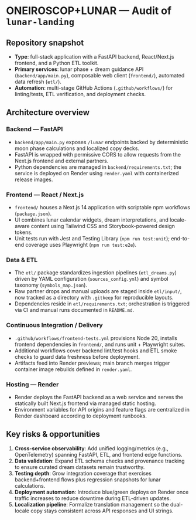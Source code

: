 # ONEIROSCOP+LUNAR — Audit of `lunar-landing`

## Repository snapshot
- **Type**: full-stack application with a FastAPI backend, React/Next.js frontend, and a Python ETL toolkit.
- **Primary services**: lunar phase + dream guidance API (`backend/app/main.py`), composable web client (`frontend/`), automated data refresh (`etl/`).
- **Automation**: multi-stage GitHub Actions (`.github/workflows/`) for linting/tests, ETL verification, and deployment checks.

## Architecture overview
### Backend — FastAPI
- `backend/app/main.py` exposes `/lunar` endpoints backed by deterministic moon phase calculations and localized copy decks.
- FastAPI is wrapped with permissive CORS to allow requests from the Next.js frontend and external partners.
- Python dependencies are managed in `backend/requirements.txt`; the service is deployed on Render using `render.yaml` with containerized release images.

### Frontend — React / Next.js
- `frontend/` houses a Next.js 14 application with scriptable npm workflows (`package.json`).
- UI combines lunar calendar widgets, dream interpretations, and locale-aware content using Tailwind CSS and Storybook-powered design tokens.
- Unit tests run with Jest and Testing Library (`npm run test:unit`); end-to-end coverage uses Playwright (`npm run test:e2e`).

### Data & ETL
- The `etl/` package standardizes ingestion pipelines (`etl_dreams.py`) driven by YAML configuration (`sources_config.yml`) and symbol taxonomy (`symbols_map.json`).
- Raw partner drops and manual uploads are staged inside `etl/input/`, now tracked as a directory with `.gitkeep` for reproducible layouts.
- Dependencies reside in `etl/requirements.txt`; orchestration is triggered via CI and manual runs documented in `README.md`.

### Continuous Integration / Delivery
- `.github/workflows/frontend-tests.yml` provisions Node 20, installs frontend dependencies in `frontend/`, and runs unit + Playwright suites.
- Additional workflows cover backend lint/test hooks and ETL smoke checks to guard data freshness before deployment.
- Artifacts feed into Render previews; main branch merges trigger container image rebuilds defined in `render.yaml`.

### Hosting — Render
- Render deploys the FastAPI backend as a web service and serves the statically built Next.js frontend via managed static hosting.
- Environment variables for API origins and feature flags are centralized in Render dashboard according to deployment runbooks.

## Key risks & opportunities
1. **Cross-service observability**: Add unified logging/metrics (e.g., OpenTelemetry) spanning FastAPI, ETL, and frontend edge functions.
2. **Data validation**: Expand ETL schema checks and provenance tracking to ensure curated dream datasets remain trustworthy.
3. **Testing depth**: Grow integration coverage that exercises backend+frontend flows plus regression snapshots for lunar calculations.
4. **Deployment automation**: Introduce blue/green deploys on Render once traffic increases to reduce downtime during ETL-driven updates.
5. **Localization pipeline**: Formalize translation management so the dual-locale copy stays consistent across API responses and UI strings.
